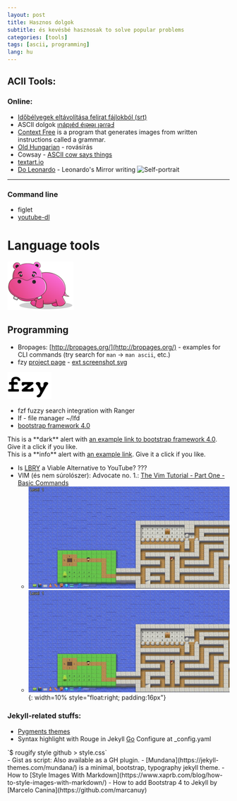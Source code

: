 ```yaml
---
layout: post
title: Hasznos dolgok 
subtitle: és kevésbé hasznosak to solve popular problems
categories: [tools]
tags: [ascii, programming]
lang: hu
---
```


## ACII Tools:
### Online:
 - [Időbélyegek eltávolítása felirat fájlokból (srt)](https://anatolt.ru/t/del-timestamp-srt.html)
 - ASCII dolgok [ןnápןéd éןǝɟǝן ןǝɾɾǝℲ](https://yaytext.com/upside-down/)
 - [Context Free](https://www.contextfreeart.org/) is a program that generates images from written instructions called a grammar. 
 - [Old Hungarian](https://oldhungarian.eu/index_en.html) - rovásírás 
 - Cowsay - [ASCII cow says things](https://textart.io/cowsay#)
 - [textart.io](https://textart.io/)
 - [Do Leonardo](https://www.mos.org/leonardo/activities/mirror-writing) - Leonardo's Mirror writing ![Self-portrait](https://upload.wikimedia.org/wikipedia/commons/b/ba/Leonardo_self.jpg)

___

### Command line
 - figlet
 - [youtube-dl](/2020-02-04-youtube-dl)

# Language tools

[![WordHippo](/img/20-01-09/wordhippo.jpg "Thesaurus and word tools")](https://www.wordhippo.com/)

## Programming 
 - Bropages: [http://bropages.org/](http://bropages.org/) - examples for CLI commands (try search for `man` -> `man ascii`, etc.)
 - fzy [project page](https://github.com/jhawthorn/fzy) - [ext screenshot svg](https://camo.githubusercontent.com/c4ead41cc064b16240a2b6292c197ca45fe34342/687474703a2f2f692e68617774682e63612f752f667a795f616e696d617465645f64656d6f2e737667) 

 <!--![gif](/img/20-01-09/fzy.gif)-->

 <img src="/img/20-01-09/fzy.gif" alt="FZY"
	title="Fuzzy search with fzy" width="100" />

 - fzf fuzzy search integration with Ranger
 - lf - file manager ~/lfd
 - [bootstrap framework 4.0](https://getbootstrap.com/docs/4.0/getting-started/introduction/)
 <div class="alert alert-dark" role="alert">
  This is a **dark** alert with <a href="https://getbootstrap.com/docs/4.0/components/alerts/" class="alert-link">an example link to bootstrap framework 4.0</a>. Give it a click if you like.
</div>
<div class="alert alert-info" role="alert">
  This is a **info** alert with <a href="https://getbootstrap.com/docs/4.0/components/alerts/" class="alert-link">an example link</a>. Give it a click if you like.
</div>
 
 - Is [LBRY](https://youtu.be/Zf4ap52dJVI) a Viable Alternative to YouTube? ???
 - VIM (és nem súrolószer): Advocate no. 1.: [The Vim Tutorial - Part One - Basic Commands](https://youtu.be/ER5JYFKkYDg)
 	- ![VIM advantures](/img/20-01-09/vim_adventures.jpg#thumbnail)
 	- ![size 50%](/img/20-01-09/vim_adventures.jpg){: width=10% style="float:right; padding:16px"}

### Jekyll-related stuffs:

 - [Pygments themes](https://github.com/StylishThemes/Syntax-Themes/tree/master/pygments/css-github)
 - Syntax highlight with Rouge in Jekyll [Go](https://frankindev.com/2017/03/18/syntax-highlight-with-rouge-in-jekyll/) Configure at _config.yaml
 <div class="alert alert-danger" role="alert">
 `$ rougify style github > style.css` 
 </div>
 - Gist as script: <script src="https://gist.github.com/parkr/c08ee0f2726fd0e3909d.js"> </script> Also available as a GH plugin.
 - [Mundana](https://jekyll-themes.com/mundana/) is a minimal, bootstrap, typography jekyll theme. 
 - How to [Style Images With Markdown](https://www.xaprb.com/blog/how-to-style-images-with-markdown/)
 - How to add Bootstrap 4 to Jekyll by [Marcelo Canina](https://github.com/marcanuy)
<script id="asciicast-198975" src="https://asciinema.org/a/198975.js" async></script>
